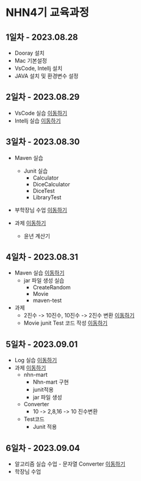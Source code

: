 # NHN4기 교육과정
## 1일차 - 2023.08.28
* Dooray 설치
* Mac 기본설정
* VsCode, Intellj 설치
* JAVA 설치 및 환경변수 설정

## 2일차 - 2023.08.29
* VsCode 실습 [이동하기](https://github.com/P-C-Space/NHN4/tree/master/NHN002_3/VsCode)
* Intellj 실습 [이동하기](https://github.com/P-C-Space/NHN4/tree/master/NHN002_3/IntellijPractice)

## 3일차 - 2023.08.30
* Maven 실습
  * Junit 실습
    * Calculator
    * DiceCalculator
    * DiceTest
    * LibraryTest
* 부학장님 수업 [이동하기](https://github.com/P-C-Space/NHN4/tree/master/NHN002_3/ViceDean)

* 과제 [이동하기](https://github.com/P-C-Space/NHN4/tree/master/NHN002_3/ExamHomeWork)
  * 윤년 계산기 
## 4일차 - 2023.08.31
* Maven 실습 [이동하기](https://github.com/P-C-Space/NHN4/tree/master/NHN004)
  * jar 파일 생성 실습
    * CreateRandom
    * Movie
    * maven-test
* 과제
  * 2진수 -> 10진수, 10진수 -> 2진수 변환 [이동하기](https://github.com/P-C-Space/NHN4/tree/master/NHN004/Converter.java)
  * Movie junit Test 코드 작성 [이동하기](https://github.com/P-C-Space/NHN4/tree/master/NHN004/Movie)
## 5일차 - 2023.09.01
* Log 실습 [이동하기](https://github.com/P-C-Space/NHN4/tree/master/NHN005/LoggingPratice)
* 과제 [이동하기](https://github.com/P-C-Space/NHN4/tree/master/NHN005/Homework5day)
  * nhn-mart
    * Nhn-mart 구현
    * junit적용
    * jar 파일 생성
  * Converter
    * 10 -> 2,8,16 -> 10 진수변환
  * Test코드
    * Junit 적용
## 6일차 - 2023.09.04
* 알고리즘 실습 수업 - 문자열 Converter [이동하기]()
* 학장님 수업 
